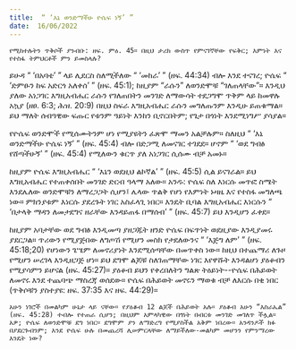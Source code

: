 ```yaml
---
title:  “ ‘እኔ ወንድማችሁ ዮሴፍ ነኝ’ ”
date:  16/06/2022
---
```


`የሚከተሉትን ጥቅሶች ያንብቡ: ዘፍ. ምዕ. 45። በዚህ ታሪክ ውስጥ የምናገኛቸው የፍቅር; እምነት እና የተስፋ ትምህርቶች ምን ይመስላሉ?`

ይሁዳ “ ‘በአባቴ’ ” ላይ ሊደርስ ስለሚችለው “ ‘መከራ’ ” (ዘፍ. 44:34) ብሎ እንደ ተናገረ; ዮሴፍ “ ‘ድምፁን ከፍ አድርጎ አለቀሰ’ ” (ዘፍ. 45:1); ከዚያም “ራሱን” ለወንድሞቹ “ገለጠላቸው”። እንዲህ ያለው አነጋገር እግዚአብሔር ራሱን የገለጠበትን መንገድ ለማውሳት ተደጋግሞ ጥቅም ላይ ከመዋሉ አኳያ (ዘፀ. 6:3; ሕዝ. 20:9) በዚህ ስፍራ እግዚአብሔር ራሱን መግለጡንም እንዲሁ ይጠቁማል። ይህ ማለት ሰብዓዊው ፍጡር የቱንም ዓይነት እንከን ቢኖርበትም; የጌታ በጎነት እንደሚነግሥ ያሳያል።

የዮሴፍ ወንድሞች የሚሰሙትንም ሆነ የሚያዩትን ፈጽሞ ማመን አልቻሉም። ስለዚህ “ ‘እኔ ወንድማችሁ ዮሴፍ ነኝ’ ” (ዘፍ. 45:4) ብሎ በድጋሚ ለመናገር ተገደደ። ሆኖም “ ‘ወደ ግብፅ የሸጣችሁኝ’ ” (ዘፍ. 45:4) የሚለውን ቁርጥ ያለ አነጋገር ሲሰሙ ብቻ አመኑ።

ከዚያም ዮሴፍ እግዚአብሔር “ ‘እኔን ወደዚህ ልኮኛል’ ” (ዘፍ. 45:5) ሲል ይናገራል። ይህ እግዚአብሔር የተጠቀሰበት መንገድ ድርብ ዓላማ አለው። አንዱ: ዮሴፍ ስለ እነርሱ መጥፎ ስሜት እንደሌለው ወንድሞቹን ለማረጋጋት ሲሆን፤ ሌላው ጥልቅ የሆነ የእምነት ኑዛዜ እና የተስፋ መግለጫ  ነው። ምክንያቱም እነርሱ ያደረጉት ነገር አስፈላጊ ነበር። እንዴት ቢባል እግዚአብሔር እነርሱን “ ‘በታላቅ ማዳን ለመታደግና ዘራቸው እንዳይጠፋ በማሰብ’ ” (ዘፍ. 45:7) ይህ እንዲሆን ፈቀደ።

ከዚያም አባታቸው ወደ ግብፅ እንዲመጣ ያዘጋጁት ዘንድ ዮሴፍ በፍጥነት ወደዚያው እንዲያመሩ ያደርጋል። ጥሪውን የሚያጅበው ለግጦሽ የሚሆን መስክ የታደለውንና “ ‘እጅግ ለም’ ” (ዘፍ. 45:18;20) የሆነውን ጌሤም ለመኖሪያነት እንደሚሰጣቸው በመጥቀስ ነው። ከዚህ በተጨማሪ ለጉዞ የሚሆን ሠረገላ እንዲዘጋጅ ሆነ። ይህ ደግሞ ልጆቹ ስለገጠማቸው ነገር እየዋሹት እንዳልሆነ ያዕቆብን የሚያሳምን ይሆናል (ዘፍ. 45:27)። ያዕቆብ ይህን የቀረበለትን ግልጽ ትዕይነት--ዮሴፍ በሕይወት ለመኖሩ እንደ ተጨባጭ ማስረጃ ወሰደው። ዮሴፍ በሕይወት መኖሩን ማወቁ ብቻ ለእርሱ በቂ ነበር (ጥቅሶቹን ያስተያዩ: ዘፍ. 37:35 እና ዘፍ. 44:29)።

`አሁን ነገሮች በመልካም ሁኔታ ላይ ናቸው። የያዕቆብ 12 ልጆች በሕይወት አሉ። ያዕቆብ አሁን “እስራኤል” (ዘፍ. 45:28) ተብሎ የተጠራ ሲሆን; በዚህም አምላካዊው በጎነት በብርቱ መንገድ መገለጥ ችሏል። አዎ; ዮሴፍ ለወንድሞቹ ደግ ነበር። ደግሞም ያን ለማድረግ የሚያስችል አቅም ነበረው። አንዳንዶች ክፉ በያደርጉብንም; እንደ ዮሴፍ ሁሉ በመጨረሻ ሊሠምርላቸው ለማይችለው-መልካም መሆንን የምንማረው እንዴት ነው?`